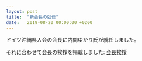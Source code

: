 ```yaml
---
layout: post
title:  "新会長の就任"
date:   2019-08-20 00:00:00 +0200
---
```


ドイツ沖縄県人会の会長に内間ゆかり氏が就任しました。

それに合わせて会長の挨拶を掲載しました: [会長挨拶](/greetings/)


